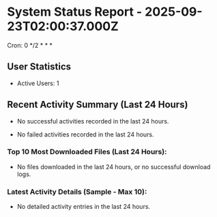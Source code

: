 # System Status Report - 2025-09-23T02:00:37.000Z

Cron: 0 */2 * * *

## User Statistics
- Active Users: 1

## Recent Activity Summary (Last 24 Hours)
- No successful activities recorded in the last 24 hours.

- No failed activities recorded in the last 24 hours.

### Top 10 Most Downloaded Files (Last 24 Hours):
- No files downloaded in the last 24 hours, or no successful download logs.

### Latest Activity Details (Sample - Max 10):
- No detailed activity entries in the last 24 hours.

